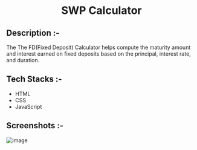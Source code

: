 # <p align="center">SWP Calculator</p>

## Description :-

The The FD(Fixed Deposit) Calculator helps compute the maturity amount and interest earned on fixed deposits based on the principal, interest rate, and duration.

## Tech Stacks :-

- HTML
- CSS
- JavaScript

## Screenshots :-

![image](https://github.com/user-attachments/assets/7e44db0b-df77-4def-a07a-4e86fc16daa4)